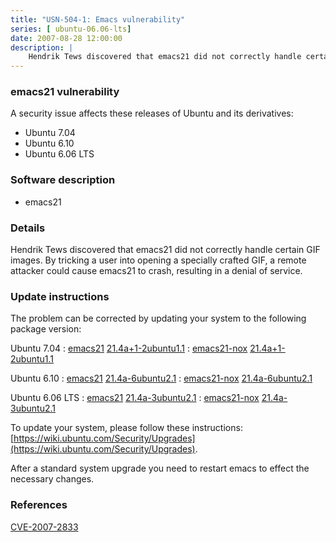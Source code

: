 ```yaml
---
title: "USN-504-1: Emacs vulnerability"
series: [ ubuntu-06.06-lts]
date: 2007-08-28 12:00:00
description: |
    Hendrik Tews discovered that emacs21 did not correctly handle certain GIF images.  By tricking a user into opening a specially crafted GIF, a remote attacker could cause emacs21 to crash, resulting in a denial of service. 
--- 
```

 
### emacs21 vulnerability

A security issue affects these releases of Ubuntu and its derivatives:

* Ubuntu 7.04
* Ubuntu 6.10
* Ubuntu 6.06 LTS

### Software description

* emacs21 

### Details

Hendrik Tews discovered that emacs21 did not correctly handle certain GIF images. By tricking a user into opening a specially crafted GIF, a remote attacker could cause emacs21 to crash, resulting in a denial of service. 

### Update instructions

The problem can be corrected by updating your system to the following package version:

Ubuntu 7.04
 : [emacs21](https://launchpad.net/ubuntu/+source/emacs21) <span> [21.4a+1-2ubuntu1.1](https://launchpad.net/ubuntu/+source/emacs21/21.4a+1-2ubuntu1.1) </span> 
 : [emacs21-nox](https://launchpad.net/ubuntu/+source/emacs21) <span> [21.4a+1-2ubuntu1.1](https://launchpad.net/ubuntu/+source/emacs21/21.4a+1-2ubuntu1.1) </span> 

Ubuntu 6.10
 : [emacs21](https://launchpad.net/ubuntu/+source/emacs21) <span> [21.4a-6ubuntu2.1](https://launchpad.net/ubuntu/+source/emacs21/21.4a-6ubuntu2.1) </span> 
 : [emacs21-nox](https://launchpad.net/ubuntu/+source/emacs21) <span> [21.4a-6ubuntu2.1](https://launchpad.net/ubuntu/+source/emacs21/21.4a-6ubuntu2.1) </span> 

Ubuntu 6.06 LTS
 : [emacs21](https://launchpad.net/ubuntu/+source/emacs21) <span> [21.4a-3ubuntu2.1](https://launchpad.net/ubuntu/+source/emacs21/21.4a-3ubuntu2.1) </span> 
 : [emacs21-nox](https://launchpad.net/ubuntu/+source/emacs21) <span> [21.4a-3ubuntu2.1](https://launchpad.net/ubuntu/+source/emacs21/21.4a-3ubuntu2.1) </span> 

To update your system, please follow these instructions: [https://wiki.ubuntu.com/Security/Upgrades](https://wiki.ubuntu.com/Security/Upgrades).

After a standard system upgrade you need to restart emacs to effect the necessary changes. 

### References

 [CVE-2007-2833](http://people.ubuntu.com/~ubuntu-security/cve/CVE-2007-2833)
 
